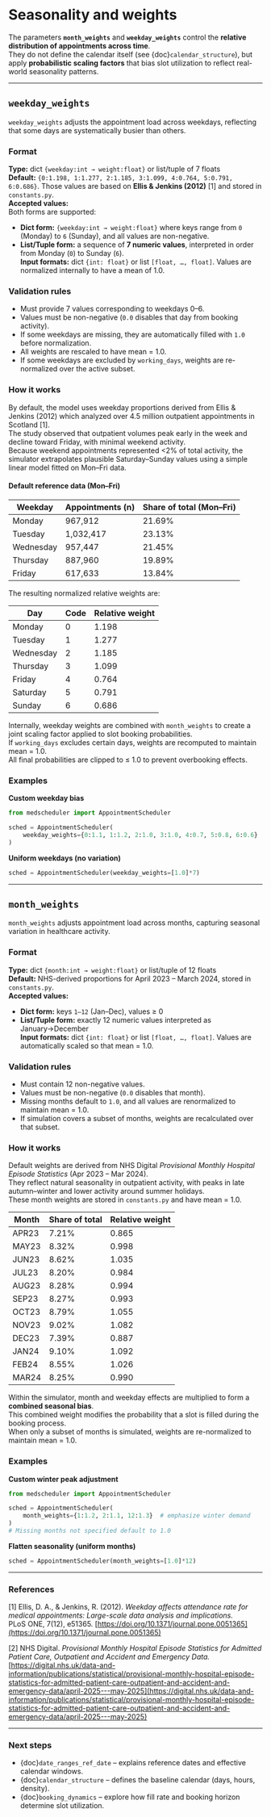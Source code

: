 # Seasonality and weights

The parameters **`month_weights`** and **`weekday_weights`** control the **relative distribution of appointments across time**.  
They do not define the calendar itself (see {doc}`calendar_structure`), but apply **probabilistic scaling factors** that bias slot utilization to reflect real-world seasonality patterns.

---

## `weekday_weights`

`weekday_weights` adjusts the appointment load across weekdays, reflecting that some days are systematically busier than others.

### Format

**Type:** dict `{weekday:int → weight:float}` or list/tuple of 7 floats  
**Default:** `{0:1.198, 1:1.277, 2:1.185, 3:1.099, 4:0.764, 5:0.791, 6:0.686}`. Those values are based on **Ellis & Jenkins (2012)** [1] and stored in `constants.py`.  
**Accepted values:**  
Both forms are supported:  
- **Dict form:** `{weekday:int → weight:float}` where keys range from `0` (Monday) to `6` (Sunday), and all values are non-negative.  
- **List/Tuple form:** a sequence of **7 numeric values**, interpreted in order from Monday (`0`) to Sunday (`6`).  
**Input formats:** dict `{int: float}` or list `[float, …, float]`. Values are normalized internally to have a mean of 1.0.

### Validation rules

- Must provide 7 values corresponding to weekdays 0–6.  
- Values must be non-negative (`0.0` disables that day from booking activity).  
- If some weekdays are missing, they are automatically filled with `1.0` before normalization.  
- All weights are rescaled to have mean = 1.0.  
- If some weekdays are excluded by `working_days`, weights are re-normalized over the active subset.

### How it works

By default, the model uses weekday proportions derived from Ellis & Jenkins (2012) which analyzed over 4.5 million outpatient appointments in Scotland [1].  
The study observed that outpatient volumes peak early in the week and decline toward Friday, with minimal weekend activity.  
Because weekend appointments represented <2% of total activity, the simulator extrapolates plausible Saturday–Sunday values using a simple linear model fitted on Mon–Fri data.

#### Default reference data (Mon–Fri)

| Weekday   | Appointments (n) | Share of total (Mon–Fri) |
|------------|------------------|---------------------------|
| Monday     | 967,912          | 21.69%                   |
| Tuesday    | 1,032,417        | 23.13%                   |
| Wednesday  | 957,447          | 21.45%                   |
| Thursday   | 887,960          | 19.89%                   |
| Friday     | 617,633          | 13.84%                   |

The resulting normalized relative weights are:

| Day       | Code | Relative weight |
|------------|------|-----------------|
| Monday     | 0    | 1.198 |
| Tuesday    | 1    | 1.277 |
| Wednesday  | 2    | 1.185 |
| Thursday   | 3    | 1.099 |
| Friday     | 4    | 0.764 |
| Saturday   | 5    | 0.791 |
| Sunday     | 6    | 0.686 |

Internally, weekday weights are combined with `month_weights` to create a joint scaling factor applied to slot booking probabilities.  
If `working_days` excludes certain days, weights are recomputed to maintain mean = 1.0.  
All final probabilities are clipped to ≤ 1.0 to prevent overbooking effects.

### Examples

**Custom weekday bias**
```python
from medscheduler import AppointmentScheduler

sched = AppointmentScheduler(
    weekday_weights={0:1.1, 1:1.2, 2:1.0, 3:1.0, 4:0.7, 5:0.8, 6:0.6}
)
```

**Uniform weekdays (no variation)**
```python
sched = AppointmentScheduler(weekday_weights=[1.0]*7)
```

---

## `month_weights`

`month_weights` adjusts appointment load across months, capturing seasonal variation in healthcare activity.

### Format

**Type:** dict `{month:int → weight:float}` or list/tuple of 12 floats  
**Default:** NHS-derived proportions for April 2023 – March 2024, stored in `constants.py`.  
**Accepted values:**  
- **Dict form:** keys `1–12` (Jan–Dec), values ≥ 0  
- **List/Tuple form:** exactly 12 numeric values interpreted as January→December  
**Input formats:** dict `{int: float}` or list `[float, …, float]`. Values are automatically scaled so that mean = 1.0.

### Validation rules

- Must contain 12 non-negative values.  
- Values must be non-negative (`0.0` disables that month).  
- Missing months default to `1.0`, and all values are renormalized to maintain mean = 1.0.  
- If simulation covers a subset of months, weights are recalculated over that subset.

### How it works

Default weights are derived from NHS Digital *Provisional Monthly Hospital Episode Statistics* (Apr 2023 – Mar 2024).  
They reflect natural seasonality in outpatient activity, with peaks in late autumn–winter and lower activity around summer holidays.  
These month weights are stored in `constants.py` and have mean = 1.0.  

| Month  | Share of total | Relative weight |
|---------|----------------|-----------------|
| APR23  | 7.21% | 0.865 |
| MAY23  | 8.32% | 0.998 |
| JUN23  | 8.62% | 1.035 |
| JUL23  | 8.20% | 0.984 |
| AUG23  | 8.28% | 0.994 |
| SEP23  | 8.27% | 0.993 |
| OCT23  | 8.79% | 1.055 |
| NOV23  | 9.02% | 1.082 |
| DEC23  | 7.39% | 0.887 |
| JAN24  | 9.10% | 1.092 |
| FEB24  | 8.55% | 1.026 |
| MAR24  | 8.25% | 0.990 |

Within the simulator, month and weekday effects are multiplied to form a **combined seasonal bias**.  
This combined weight modifies the probability that a slot is filled during the booking process.  
When only a subset of months is simulated, weights are re-normalized to maintain mean = 1.0.

### Examples

**Custom winter peak adjustment**
```python
from medscheduler import AppointmentScheduler

sched = AppointmentScheduler(
    month_weights={1:1.2, 2:1.1, 12:1.3}  # emphasize winter demand
)
# Missing months not specified default to 1.0
```

**Flatten seasonality (uniform months)**
```python
sched = AppointmentScheduler(month_weights=[1.0]*12)
```

---

### References

[1] Ellis, D. A., & Jenkins, R. (2012). *Weekday affects attendance rate for medical appointments: Large-scale data analysis and implications.*  
PLoS ONE, 7(12), e51365. [https://doi.org/10.1371/journal.pone.0051365](https://doi.org/10.1371/journal.pone.0051365)  

[2] NHS Digital. *Provisional Monthly Hospital Episode Statistics for Admitted Patient Care, Outpatient and Accident and Emergency Data.*  
[https://digital.nhs.uk/data-and-information/publications/statistical/provisional-monthly-hospital-episode-statistics-for-admitted-patient-care-outpatient-and-accident-and-emergency-data/april-2025---may-2025](https://digital.nhs.uk/data-and-information/publications/statistical/provisional-monthly-hospital-episode-statistics-for-admitted-patient-care-outpatient-and-accident-and-emergency-data/april-2025---may-2025)

---

### Next steps

- {doc}`date_ranges_ref_date` – explains reference dates and effective calendar windows.
- {doc}`calendar_structure` – defines the baseline calendar (days, hours, density).  
- {doc}`booking_dynamics` – explore how fill rate and booking horizon determine slot utilization.

